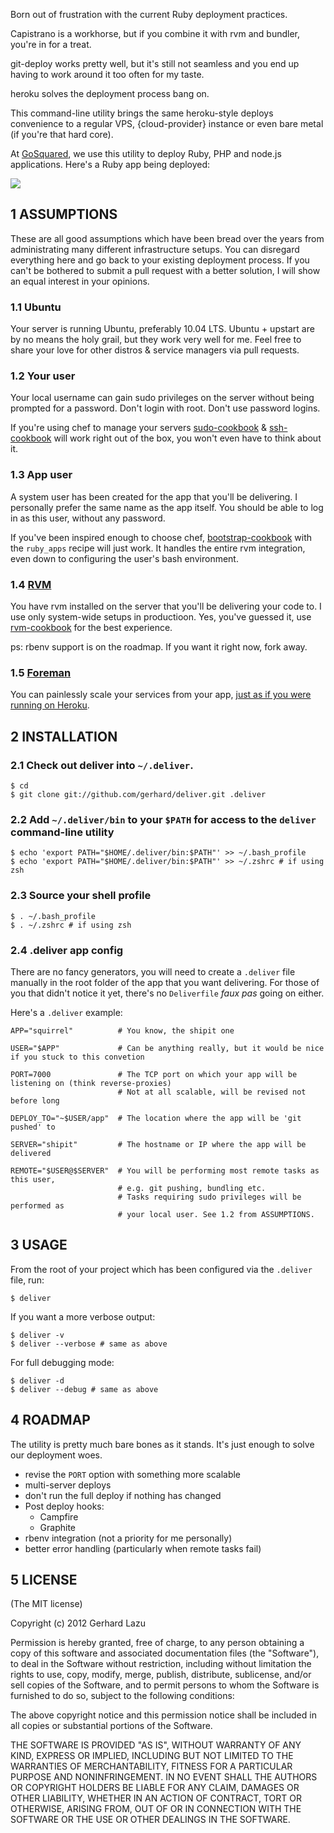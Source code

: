 Born out of frustration with the current Ruby deployment practices.

Capistrano is a workhorse, but if you combine it with rvm and bundler, you're
in for a treat.

git-deploy works pretty well, but it's still not seamless and you end up having
to work around it too often for my taste.

heroku solves the deployment process bang on.

This command-line utility brings the same heroku-style deploys convenience to a
regular VPS, {cloud-provider} instance or even bare metal (if you're that hard
core).

At [GoSquared](http://www.gosquared.com/), we use this utility to deploy Ruby, PHP
and node.js applications. Here's a Ruby app being deployed:

<img src="http://c2990942.r42.cf0.rackcdn.com/deliver.png" />



## 1 ASSUMPTIONS

These are all good assumptions which have been bread over the years from
administrating many different infrastructure setups. You can disregard
everything here and go back to your existing deployment process. If you can't
be bothered to submit a pull request with a better solution, I will show an
equal interest in your opinions.

### 1.1 Ubuntu

Your server is running Ubuntu, preferably 10.04 LTS. Ubuntu + upstart are by no
means the holy grail, but they work very well for me. Feel free to share your
love for other distros & service managers via pull requests.

### 1.2 Your user

Your local username can gain sudo privileges on the server without being
prompted for a password. Don't login with root. Don't use password logins.

If you're using chef to manage your servers
[sudo-cookbook](https://github.com/opscode/cookbooks/tree/master/sudo) &
[ssh-cookbook](https://github.com/gchef/ssh-cookbook) will work right out of
the box, you won't even have to think about it.

### 1.3 App user

A system user has been created for the app that you'll be delivering. I
personally prefer the same name as the app itself. You should be able to log in
as this user, without any password.

If you've been inspired enough to choose chef,
[bootstrap-cookbook](https://github.com/gchef/bootstrap-cookbook) with the
`ruby_apps` recipe will just work. It handles the entire rvm integration, even
down to configuring the user's bash environment.

### 1.4 [RVM](http://beginrescueend.com/)

You have rvm installed on the server that you'll be delivering your code to. I
use only system-wide setups in productioon. Yes, you've guessed it, use
[rvm-cookbook](https://github.com/gchef/rvm-cookbook) for the best experience.

ps: rbenv support is on the roadmap. If you want it right now, fork away.

### 1.5 [Foreman](https://github.com/ddollar/foreman)

You can painlessly scale your services from your app, [just as if you were
running on Heroku](http://devcenter.heroku.com/articles/procfile).



## 2 INSTALLATION

### 2.1 Check out deliver into `~/.deliver`.

    $ cd
    $ git clone git://github.com/gerhard/deliver.git .deliver

### 2.2 Add `~/.deliver/bin` to your `$PATH` for access to the `deliver` command-line utility

    $ echo 'export PATH="$HOME/.deliver/bin:$PATH"' >> ~/.bash_profile
    $ echo 'export PATH="$HOME/.deliver/bin:$PATH"' >> ~/.zshrc # if using zsh

### 2.3 Source your shell profile

    $ . ~/.bash_profile
    $ . ~/.zshrc # if using zsh

### 2.4 .deliver app config

There are no fancy generators, you will need to create a `.deliver` file
manually in the root folder of the app that you want delivering. For those of
you that didn't notice it yet, there's no `Deliverfile` *faux pas* going on
either.

Here's a `.deliver` example:

    APP="squirrel"          # You know, the shipit one

    USER="$APP"             # Can be anything really, but it would be nice if you stuck to this convetion

    PORT=7000               # The TCP port on which your app will be listening on (think reverse-proxies)
                            # Not at all scalable, will be revised not before long

    DEPLOY_TO="~$USER/app"  # The location where the app will be 'git pushed' to

    SERVER="shipit"         # The hostname or IP where the app will be delivered

    REMOTE="$USER@$SERVER"  # You will be performing most remote tasks as this user,
                            # e.g. git pushing, bundling etc.
                            # Tasks requiring sudo privileges will be performed as
                            # your local user. See 1.2 from ASSUMPTIONS.



## 3 USAGE

From the root of your project which has been configured via the `.deliver`
file, run:

    $ deliver

If you want a more verbose output:

    $ deliver -v
    $ deliver --verbose # same as above

For full debugging mode:

    $ deliver -d
    $ deliver --debug # same as above



## 4 ROADMAP

The utility is pretty much bare bones as it stands. It's just enough to solve our
deployment woes.

* revise the `PORT` option with something more scalable
* multi-server deploys
* don't run the full deploy if nothing has changed
* Post deploy hooks:
  * Campfire
  * Graphite
* rbenv integration (not a priority for me personally)
* better error handling (particularly when remote tasks fail)



## 5 LICENSE

(The MIT license)

Copyright (c) 2012 Gerhard Lazu

Permission is hereby granted, free of charge, to any person obtaining a copy of
this software and associated documentation files (the "Software"), to deal in
the Software without restriction, including without limitation the rights to
use, copy, modify, merge, publish, distribute, sublicense, and/or sell copies
of the Software, and to permit persons to whom the Software is furnished to do
so, subject to the following conditions:

The above copyright notice and this permission notice shall be included in all
copies or substantial portions of the Software.

THE SOFTWARE IS PROVIDED "AS IS", WITHOUT WARRANTY OF ANY KIND, EXPRESS OR
IMPLIED, INCLUDING BUT NOT LIMITED TO THE WARRANTIES OF MERCHANTABILITY,
FITNESS FOR A PARTICULAR PURPOSE AND NONINFRINGEMENT. IN NO EVENT SHALL THE
AUTHORS OR COPYRIGHT HOLDERS BE LIABLE FOR ANY CLAIM, DAMAGES OR OTHER
LIABILITY, WHETHER IN AN ACTION OF CONTRACT, TORT OR OTHERWISE, ARISING FROM,
OUT OF OR IN CONNECTION WITH THE SOFTWARE OR THE USE OR OTHER DEALINGS IN THE
SOFTWARE.
